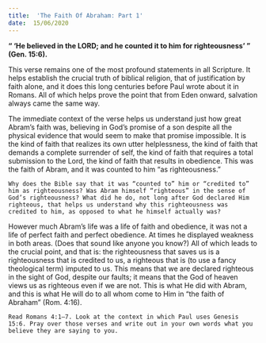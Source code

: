 ```yaml
---
title:  'The Faith Of Abraham: Part 1'
date:  15/06/2020
---
```


**“ ‘He believed in the LORD; and he counted it to him for righteousness’ ” (Gen. 15:6).**

This verse remains one of the most profound statements in all Scripture. It helps establish the crucial truth of biblical religion, that of justification by faith alone, and it does this long centuries before Paul wrote about it in Romans. All of which helps prove the point that from Eden onward, salvation always came the same way.

The immediate context of the verse helps us understand just how great Abram’s faith was, believing in God’s promise of a son despite all the physical evidence that would seem to make that promise impossible. It is the kind of faith that realizes its own utter helplessness, the kind of faith that demands a complete surrender of self, the kind of faith that requires a total submission to the Lord, the kind of faith that results in obedience. This was the faith of Abram, and it was counted to him “as righteousness.”

`Why does the Bible say that it was “counted to” him or “credited to” him as righteousness? Was Abram himself “righteous” in the sense of God’s righteousness? What did he do, not long after God declared Him righteous, that helps us understand why this righteousness was credited to him, as opposed to what he himself actually was?`

However much Abram’s life was a life of faith and obedience, it was not a life of perfect faith and perfect obedience. At times he displayed weakness in both areas. (Does that sound like anyone you know?) All of which leads to the crucial point, and that is: the righteousness that saves us is a righteousness that is credited to us, a righteous that is (to use a fancy theological term) imputed to us. This means that we are declared righteous in the sight of God, despite our faults; it means that the God of heaven views us as righteous even if we are not. This is what He did with Abram, and this is what He will do to all whom come to Him in “the faith of Abraham” (Rom. 4:16).

`Read Romans 4:1–7. Look at the context in which Paul uses Genesis 15:6. Pray over those verses and write out in your own words what you believe they are saying to you.`
